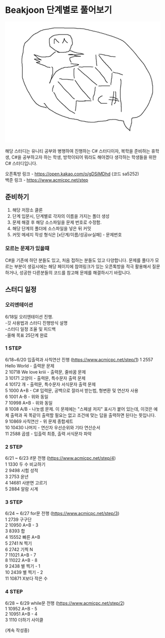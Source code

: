 Beakjoon 단계별로 풀어보기
=============

![](https://github.com/Lesin928/Step-by-step-study/blob/master/image/C%23%EC%8A%A4%ED%84%B0%EB%94%94.PNG)

해당 스터디는 유니티 공부와 병행하여 진행하는 C# 스터디이자, 복학을 준비하는 휴학생,    C#을 공부하고자 하는 학생, 방학이되어 뭐라도 해야겠다 생각하는 학생들을 위한 C# 스터디입니다.

오픈톡방 링크 - https://open.kakao.com/o/gDSiMDhd  (코드 sa5252)   
백준 링크 - https://www.acmicpc.net/step

## 준비하기 
1. 해당 저장소 클론 
2. 단계 입문시, 단계별로 각자의 이름을 가지는 폴더 생성
3. 문제 해결 후 해당 소스파일을 문제 번호로 수정함.
4. 해당 단계의 폴더에 소스파일을 넣은 뒤 커밋
5. 커밋 메세지 작성 형식은 [x단계/이름/성공or실패] - 문제번호

### 모르는 문제가 있을떄
C#을 기존에 하던 분들도 있고, 처음 접하는 분들도 있고 다양합니다. 문제를 풀다가 모르는 부분이 생길시에는 해당 페이지에 참여링크가 있는 오픈톡방을 적극 활용해서
질문하거나, 성공한 다른분들의 코드를 참고해 문제를 해결하시기 바랍니다.



## 스터디 일정

### 오리엔테이션
6/18일 오리엔테이션 진행.   
  -깃 사용법과 스터디 진행방식 설명   
  -스터디 일정 조율 및 피드백   
  -올해 목표 25단계 완료   
  
### 1 STEP
6/18~6/20 입출력과 사칙연산 진행 (https://www.acmicpc.net/step/1)
1	2557	Hello World - 출력문 문제   
2	10718	We love kriii - 출력문, 줄바꿈 문제   
3	10171	고양이 - 출력문, 특수문자 출력 문제   
4	10172	개 - 출력문, 특수문자 서식문자 출력 문제    
5	1000	A+B - C# 입력문, 공백으로 잘라서 받는법, 형변환 및 연산자 사용   
6	1001	A-B - 위와 동일   
7	10998	A×B - 위와 동일   
8	1008	A/B - 나눗셈 문제. 이 문제에는 "스페셜 저지" 표시가 붙어 있는데, 이것은 예제 출력과 꼭 똑같이 출력할 필요는 없고 조건에 맞는 답을 출력하면 된다는 뜻입니다.   
9	10869	사칙연산 - 위 문제 종합세트   
10	10430	나머지 - 연산자 우선순위와 기타 연산순서   
11	2588	곱셈 - 입출력 최종, 출력 서식문자 파악   

### 2 STEP
6/21 ~ 6/23 if문 전행 (https://www.acmicpc.net/step/4)   
1	1330	두 수 비교하기   
2	9498	시험 성적   
3	2753	윤년   
4	14681	사분면 고르기   
5	2884	알람 시계   

### 3 STEP
6/24 ~ 6/27 for문 전행 (https://www.acmicpc.net/step/3)   
1	2739	구구단   
2	10950	A+B - 3   
3	8393	합   
4	15552	빠른 A+B   
5	2741	N 찍기   
6	2742	기찍 N    
7	11021	A+B - 7   
8	11022	A+B - 8   
9	2438	별 찍기 - 1   
10	2439	별 찍기 - 2   
11	10871	X보다 작은 수   

### 4 STEP
6/28 ~ 6/29 while문 전행 (https://www.acmicpc.net/step/2)   
1	10952	A+B - 5   
2	10951	A+B - 4   
3	1110	더하기 사이클   




(계속 작성중)
